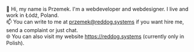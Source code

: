 👋 Hi, my name is Przemek. I'm a webdeveloper and webdesigner. I live and work in Łódź, Poland.  
📫 You can write to me at przemek@reddog.systems if you want hire me, send a complaint or just chat.  
🌐 You can also visit my website https://reddog.systems (currently only in Polish).

<!---
pb-86/pb-86 is a ✨ special ✨ repository because its `README.md` (this file) appears on your GitHub profile.
You can click the Preview link to take a look at your changes.
--->
